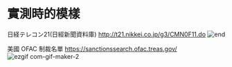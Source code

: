 # 實測時的模樣
日経テレコン21(日經新聞資料庫) http://t21.nikkei.co.jp/g3/CMN0F11.do
![end](https://user-images.githubusercontent.com/66252302/99149659-697d4a00-26ca-11eb-8a67-3059431a7fb3.gif)

美國 OFAC 制裁名單 https://sanctionssearch.ofac.treas.gov/
![ezgif com-gif-maker-_2_](https://user-images.githubusercontent.com/66252302/99150038-d265c180-26cc-11eb-9fda-78b3c9aa0dcb.gif)
